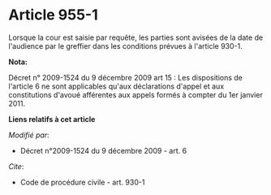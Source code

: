 # Article 955-1

Lorsque la cour est saisie par requête, les parties sont avisées de la date de l'audience par le greffier dans les conditions
prévues à l'article 930-1.

**Nota:**

Décret n° 2009-1524 du 9 décembre 2009 art 15 : Les dispositions de l'article 6 ne sont applicables qu'aux déclarations
d'appel et aux constitutions d'avoué afférentes aux appels formés à compter du 1er janvier 2011.

**Liens relatifs à cet article**

_Modifié par_:

  - Décret n°2009-1524 du 9 décembre 2009 - art. 6

_Cite_:

  - Code de procédure civile - art. 930-1
